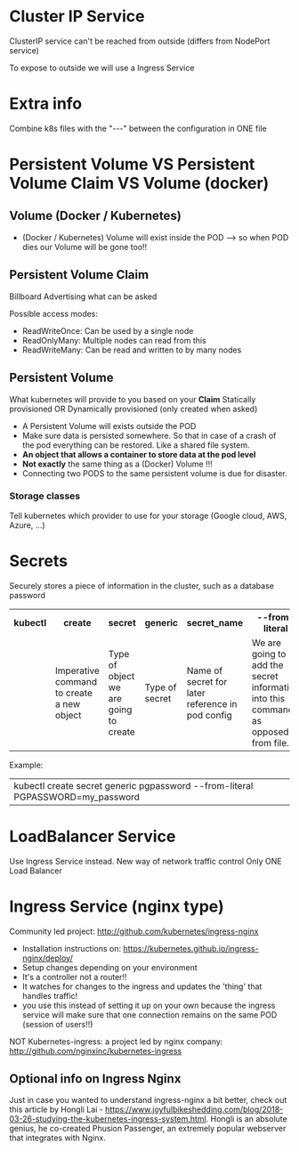 # Cluster IP Service
ClusterIP service can't be reached from outside (differs from NodePort service)

To expose to outside we will use a Ingress Service

# Extra info
Combine k8s files with the "---" between the configuration in ONE file

# Persistent Volume VS Persistent Volume Claim  VS Volume (docker)
## Volume (Docker / Kubernetes)
* (Docker / Kubernetes) Volume will exist inside the POD --> so when POD dies our Volume will be gone too!!
## Persistent Volume Claim
Billboard Advertising what can be asked

Possible access modes:
* ReadWriteOnce: Can be used by a single node
* ReadOnlyMany: Multiple nodes can read from this
* ReadWriteMany: Can be read and written to by many nodes

## Persistent Volume
What kubernetes will provide to you based on your <b>Claim</b>
Statically provisioned
OR
Dynamically provisioned (only created when asked)
* A Persistent Volume will exists outside the POD
* Make sure data is persisted somewhere. So that in case of a crash of the pod everything can be restored. Like a shared file system.
* <b>An object that allows a container to store data at the pod level</b>
* <b>Not exactly</b> the same thing as a (Docker) Volume !!!
* Connecting two PODS to the same persistent volume is due for disaster.

### Storage classes
Tell kubernetes which provider to use for your storage (Google cloud, AWS, Azure, ...)

# Secrets
Securely stores a piece of information in the cluster, such as a database password

<table>
  <tr>
    <th>kubectl</th>
    <th>create</th>
    <th>secret</th>
    <th>generic</th>
    <th>secret_name</th>
    <th>--from-literal</th>
    <th>key=value</th>
  </tr>
  <tr>
    <td/>
    <td>Imperative command to create a new object</td>
    <td>Type of object we are going to create</td>
    <td>Type of secret</td>
    <td>Name of secret for later reference in pod config</td>
    <td>We are going to add the secret information into this command, as opposed to from file.</td>
    <td>Key-Value pair of the secret information</td>
  </tr>
</table>

Example:
<table><tr><td>kubectl create secret generic pgpassword --from-literal PGPASSWORD=my_password</td></tr></table>

# LoadBalancer Service
Use Ingress Service instead. New way of network traffic control
Only ONE Load Balancer

# Ingress Service (nginx type)
Community led project: http://github.com/kubernetes/ingress-nginx
* Installation instructions on: https://kubernetes.github.io/ingress-nginx/deploy/
* Setup changes depending on your environment
* It's a controller not a router!!
* It watches for changes to the ingress and updates the 'thing' that handles traffic!
* you use this instead of setting it up on your own because the ingress service will make sure that one connection remains on the same POD (session of users!!)

NOT Kubernetes-ingress: a project led by nginx company: http://github.com/nginxinc/kubernetes-ingress

## Optional info on Ingress Nginx
Just in case you wanted to understand ingress-nginx a bit better, check out this article by Hongli Lai - https://www.joyfulbikeshedding.com/blog/2018-03-26-studying-the-kubernetes-ingress-system.html.  Hongli is an absolute genius, he co-created Phusion Passenger, an extremely popular webserver that integrates with Nginx.